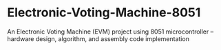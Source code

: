 # Electronic-Voting-Machine-8051
An Electronic Voting Machine (EVM) project using 8051 microcontroller – hardware design, algorithm, and assembly code implementation
